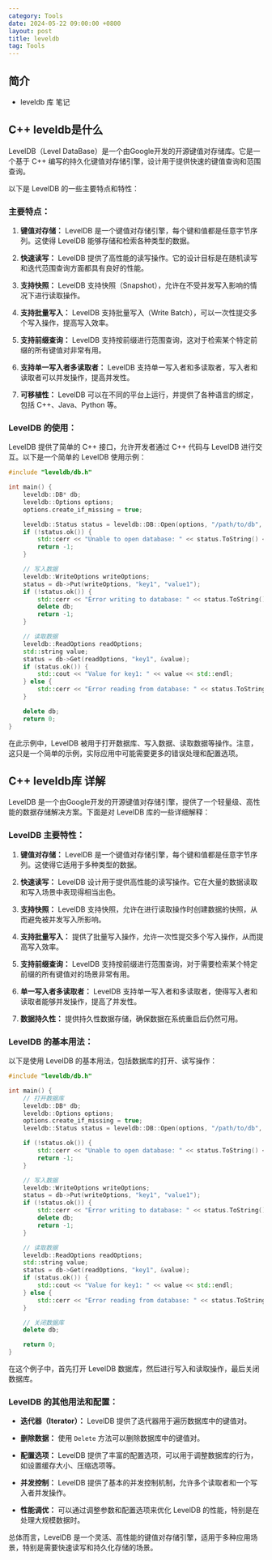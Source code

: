 ```yaml
---
category: Tools
date: 2024-05-22 09:00:00 +0800
layout: post
title: leveldb
tag: Tools
---
```

## 简介

+ leveldb 库 笔记

## C++ leveldb是什么

LevelDB（Level DataBase）是一个由Google开发的开源键值对存储库。它是一个基于 C++ 编写的持久化键值对存储引擎，设计用于提供快速的键值查询和范围查询。

以下是 LevelDB 的一些主要特点和特性：

### 主要特点：

1. **键值对存储：** LevelDB 是一个键值对存储引擎，每个键和值都是任意字节序列。这使得 LevelDB 能够存储和检索各种类型的数据。

2. **快速读写：** LevelDB 提供了高性能的读写操作。它的设计目标是在随机读写和迭代范围查询方面都具有良好的性能。

3. **支持快照：** LevelDB 支持快照（Snapshot），允许在不受并发写入影响的情况下进行读取操作。

4. **支持批量写入：** LevelDB 支持批量写入（Write Batch），可以一次性提交多个写入操作，提高写入效率。

5. **支持前缀查询：** LevelDB 支持按前缀进行范围查询，这对于检索某个特定前缀的所有键值对非常有用。

6. **支持单一写入者多读取者：** LevelDB 支持单一写入者和多读取者，写入者和读取者可以并发操作，提高并发性。

7. **可移植性：** LevelDB 可以在不同的平台上运行，并提供了各种语言的绑定，包括 C++、Java、Python 等。

### LevelDB 的使用：

LevelDB 提供了简单的 C++ 接口，允许开发者通过 C++ 代码与 LevelDB 进行交互。以下是一个简单的 LevelDB 使用示例：

```cpp
#include "leveldb/db.h"

int main() {
    leveldb::DB* db;
    leveldb::Options options;
    options.create_if_missing = true;

    leveldb::Status status = leveldb::DB::Open(options, "/path/to/db", &db);
    if (!status.ok()) {
        std::cerr << "Unable to open database: " << status.ToString() << std::endl;
        return -1;
    }

    // 写入数据
    leveldb::WriteOptions writeOptions;
    status = db->Put(writeOptions, "key1", "value1");
    if (!status.ok()) {
        std::cerr << "Error writing to database: " << status.ToString() << std::endl;
        delete db;
        return -1;
    }

    // 读取数据
    leveldb::ReadOptions readOptions;
    std::string value;
    status = db->Get(readOptions, "key1", &value);
    if (status.ok()) {
        std::cout << "Value for key1: " << value << std::endl;
    } else {
        std::cerr << "Error reading from database: " << status.ToString() << std::endl;
    }

    delete db;
    return 0;
}
```

在此示例中，LevelDB 被用于打开数据库、写入数据、读取数据等操作。注意，这只是一个简单的示例，实际应用中可能需要更多的错误处理和配置选项。

## C++ leveldb库 详解

LevelDB 是一个由Google开发的开源键值对存储引擎，提供了一个轻量级、高性能的数据存储解决方案。下面是对 LevelDB 库的一些详细解释：

### LevelDB 主要特性：

1. **键值对存储：** LevelDB 是一个键值对存储引擎，每个键和值都是任意字节序列。这使得它适用于多种类型的数据。

2. **快速读写：** LevelDB 设计用于提供高性能的读写操作。它在大量的数据读取和写入场景中表现得相当出色。

3. **支持快照：** LevelDB 支持快照，允许在进行读取操作时创建数据的快照，从而避免被并发写入所影响。

4. **支持批量写入：** 提供了批量写入操作，允许一次性提交多个写入操作，从而提高写入效率。

5. **支持前缀查询：** LevelDB 支持按前缀进行范围查询，对于需要检索某个特定前缀的所有键值对的场景非常有用。

6. **单一写入者多读取者：** LevelDB 支持单一写入者和多读取者，使得写入者和读取者能够并发操作，提高了并发性。

7. **数据持久性：** 提供持久性数据存储，确保数据在系统重启后仍然可用。

### LevelDB 的基本用法：

以下是使用 LevelDB 的基本用法，包括数据库的打开、读写操作：

```cpp
#include "leveldb/db.h"

int main() {
    // 打开数据库
    leveldb::DB* db;
    leveldb::Options options;
    options.create_if_missing = true;
    leveldb::Status status = leveldb::DB::Open(options, "/path/to/db", &db);

    if (!status.ok()) {
        std::cerr << "Unable to open database: " << status.ToString() << std::endl;
        return -1;
    }

    // 写入数据
    leveldb::WriteOptions writeOptions;
    status = db->Put(writeOptions, "key1", "value1");
    if (!status.ok()) {
        std::cerr << "Error writing to database: " << status.ToString() << std::endl;
        delete db;
        return -1;
    }

    // 读取数据
    leveldb::ReadOptions readOptions;
    std::string value;
    status = db->Get(readOptions, "key1", &value);
    if (status.ok()) {
        std::cout << "Value for key1: " << value << std::endl;
    } else {
        std::cerr << "Error reading from database: " << status.ToString() << std::endl;
    }

    // 关闭数据库
    delete db;

    return 0;
}
```

在这个例子中，首先打开 LevelDB 数据库，然后进行写入和读取操作，最后关闭数据库。

### LevelDB 的其他用法和配置：

- **迭代器（Iterator）：** LevelDB 提供了迭代器用于遍历数据库中的键值对。

- **删除数据：** 使用 `Delete` 方法可以删除数据库中的键值对。

- **配置选项：** LevelDB 提供了丰富的配置选项，可以用于调整数据库的行为，如设置缓存大小、压缩选项等。

- **并发控制：** LevelDB 提供了基本的并发控制机制，允许多个读取者和一个写入者并发操作。

- **性能调优：** 可以通过调整参数和配置选项来优化 LevelDB 的性能，特别是在处理大规模数据时。

总体而言，LevelDB 是一个灵活、高性能的键值对存储引擎，适用于多种应用场景，特别是需要快速读写和持久化存储的场景。